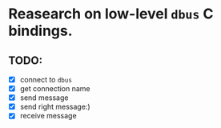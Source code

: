 # Reasearch on low-level `dbus` C bindings.

## TODO:

- [x] connect to `dbus`
- [x] get connection name
- [x] send message
- [x] send right message:)
- [x] receive message
